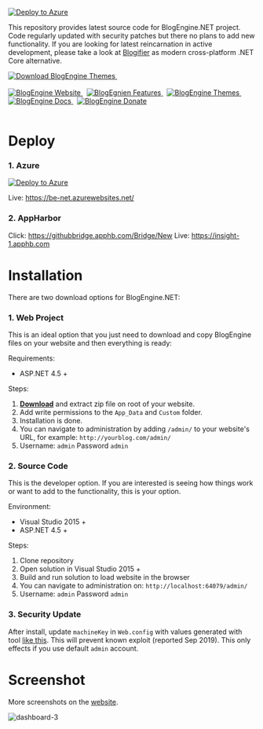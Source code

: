[![Deploy to Azure](http://azuredeploy.net/deploybutton.png)](https://azuredeploy.net/)

This repository provides latest source code for BlogEngine.NET project.
Code regularly updated with security patches but there no plans to add new functionality.
If you are looking for latest reincarnation in active development, please take a look at [Blogifier](https://github.com/blogifierdotnet/Blogifier) as modern cross-platform .NET Core alternative.

<a href="https://blogengine.io/themes/" target="_blank">
<img src="https://blogengine.io/files/images/themes/themes.jpg" alt="Download BlogEngine Themes">
</a> &nbsp;

<br>
<br>

<a href="https://blogengine.io/" target="_blank">
<img src="https://blogengine.io/files/images/github/btn01.png" alt="BlogEngine Website">
</a> &nbsp;
<a href="https://blogengine.io/features/" target="_blank">
<img src="https://blogengine.io/files/images/github/btn02.png" alt="BlogEgnien Features">
</a> &nbsp;
<a href="https://blogengine.io/themes/" target="_blank">
<img src="https://blogengine.io/files/images/github/btn03.png" alt="BlogEngine Themes">
</a> &nbsp;
<a href="https://blogengine.io/docs/" target="_blank">
<img src="https://blogengine.io/files/images/github/btn04.png" alt="BlogEngine Docs">
</a> &nbsp;
<a href="https://blogengine.io/donate/" target="_blank">
<img src="https://blogengine.io/files/images/github/btn05.png" alt="BlogEngine Donate">
</a>

<br>
<br>

# Deploy

### 1. Azure

[![Deploy to Azure](http://azuredeploy.net/deploybutton.png)](https://azuredeploy.net/)

Live: https://be-net.azurewebsites.net/

### 2. AppHarbor

Click: https://githubbridge.apphb.com/Bridge/New
Live: https://insight-1.apphb.com

# Installation

There are two download options for BlogEngine.NET:

### 1. Web Project

This is an ideal option that you just need to download and copy BlogEngine files on your website and then everything is ready:

Requirements:

- ASP.NET 4.5 +

Steps:

1. **[Download](https://github.com/rxtur/BlogEngine.NET/releases/download/v3.3.6.0/3360.zip)** and extract zip file on root of your website.
2. Add write permissions to the `App_Data` and `Custom` folder.
3. Installation is done.
4. You can navigate to administration by adding `/admin/` to your website's URL, for example: `http://yourblog.com/admin/`
5. Username: `admin` Password `admin`

### 2. Source Code

This is the developer option. If you are interested is seeing how things work or want to add to the functionality, this is your option.

Environment:

- Visual Studio 2015 +
- ASP.NET 4.5 +

Steps:

1. Clone repository
2. Open solution in Visual Studio 2015 +
3. Build and run solution to load website in the browser
4. You can navigate to administration on: `http://localhost:64079/admin/`
5. Username: `admin` Password `admin`

### 3. Security Update

After install, update `machineKey` in `Web.config` with values generated with tool [like this](https://www.allkeysgenerator.com/Random/ASP-Net-MachineKey-Generator.aspx). This will prevent known exploit (reported Sep 2019). This only effects if you use default `admin` account.

# Screenshot

More screenshots on the [website](https://blogengine.io).

![dashboard-3](https://cloud.githubusercontent.com/assets/1932785/11760070/0012f9d8-a052-11e5-84a8-e9097cb85f23.png)

